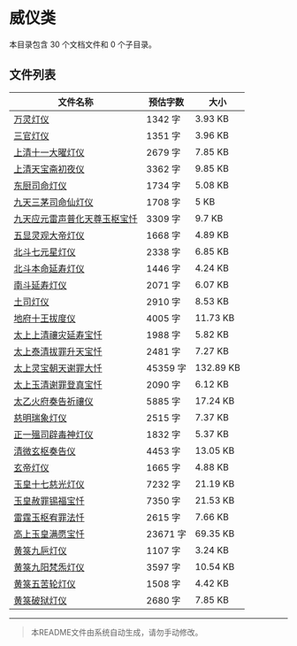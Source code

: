 # 威仪类

本目录包含 30 个文档文件和 0 个子目录。

## 文件列表

| 文件名称 | 预估字数 | 大小 |
|---------|---------|------|
| [万灵灯仪](道藏/正统道藏洞真部/威仪类/万灵灯仪.md) | 1342 字 | 3.93 KB |
| [三官灯仪](道藏/正统道藏洞真部/威仪类/三官灯仪.md) | 1351 字 | 3.96 KB |
| [上清十一大曜灯仪](道藏/正统道藏洞真部/威仪类/上清十一大曜灯仪.md) | 2679 字 | 7.85 KB |
| [上清天宝斋初夜仪](道藏/正统道藏洞真部/威仪类/上清天宝斋初夜仪.md) | 3362 字 | 9.85 KB |
| [东厨司命灯仪](道藏/正统道藏洞真部/威仪类/东厨司命灯仪.md) | 1734 字 | 5.08 KB |
| [九天三茅司命仙灯仪](道藏/正统道藏洞真部/威仪类/九天三茅司命仙灯仪.md) | 1708 字 | 5 KB |
| [九天应元雷声普化天尊玉枢宝忏](道藏/正统道藏洞真部/威仪类/九天应元雷声普化天尊玉枢宝忏.md) | 3309 字 | 9.7 KB |
| [五显灵观大帝灯仪](道藏/正统道藏洞真部/威仪类/五显灵观大帝灯仪.md) | 1668 字 | 4.89 KB |
| [北斗七元星灯仪](道藏/正统道藏洞真部/威仪类/北斗七元星灯仪.md) | 2338 字 | 6.85 KB |
| [北斗本命延寿灯仪](道藏/正统道藏洞真部/威仪类/北斗本命延寿灯仪.md) | 1446 字 | 4.24 KB |
| [南斗延寿灯仪](道藏/正统道藏洞真部/威仪类/南斗延寿灯仪.md) | 2071 字 | 6.07 KB |
| [土司灯仪](道藏/正统道藏洞真部/威仪类/土司灯仪.md) | 2910 字 | 8.53 KB |
| [地府十王拔度仪](道藏/正统道藏洞真部/威仪类/地府十王拔度仪.md) | 4005 字 | 11.73 KB |
| [太上上清禳灾延寿宝忏](道藏/正统道藏洞真部/威仪类/太上上清禳灾延寿宝忏.md) | 1988 字 | 5.82 KB |
| [太上泰清拔罪升天宝忏](道藏/正统道藏洞真部/威仪类/太上泰清拔罪升天宝忏.md) | 2481 字 | 7.27 KB |
| [太上灵宝朝天谢罪大忏](道藏/正统道藏洞真部/威仪类/太上灵宝朝天谢罪大忏.md) | 45359 字 | 132.89 KB |
| [太上玉清谢罪登真宝忏](道藏/正统道藏洞真部/威仪类/太上玉清谢罪登真宝忏.md) | 2090 字 | 6.12 KB |
| [太乙火府奏告祈禳仪](道藏/正统道藏洞真部/威仪类/太乙火府奏告祈禳仪.md) | 5885 字 | 17.24 KB |
| [慈明瑞象灯仪](道藏/正统道藏洞真部/威仪类/慈明瑞象灯仪.md) | 2515 字 | 7.37 KB |
| [正一殟司辟毒神灯仪](道藏/正统道藏洞真部/威仪类/正一殟司辟毒神灯仪.md) | 1832 字 | 5.37 KB |
| [清微玄枢奏告仪](道藏/正统道藏洞真部/威仪类/清微玄枢奏告仪.md) | 4453 字 | 13.05 KB |
| [玄帝灯仪](道藏/正统道藏洞真部/威仪类/玄帝灯仪.md) | 1665 字 | 4.88 KB |
| [玉皇十七慈光灯仪](道藏/正统道藏洞真部/威仪类/玉皇十七慈光灯仪.md) | 7232 字 | 21.19 KB |
| [玉皇赦罪锡福宝忏](道藏/正统道藏洞真部/威仪类/玉皇赦罪锡福宝忏.md) | 7350 字 | 21.53 KB |
| [雷霆玉枢宥罪法忏](道藏/正统道藏洞真部/威仪类/雷霆玉枢宥罪法忏.md) | 2615 字 | 7.66 KB |
| [高上玉皇满愿宝忏](道藏/正统道藏洞真部/威仪类/高上玉皇满愿宝忏.md) | 23671 字 | 69.35 KB |
| [黄箓九巵灯仪](道藏/正统道藏洞真部/威仪类/黄箓九巵灯仪.md) | 1107 字 | 3.24 KB |
| [黄箓九阳梵炁灯仪](道藏/正统道藏洞真部/威仪类/黄箓九阳梵炁灯仪.md) | 3597 字 | 10.54 KB |
| [黄箓五苦轮灯仪](道藏/正统道藏洞真部/威仪类/黄箓五苦轮灯仪.md) | 1508 字 | 4.42 KB |
| [黄箓破狱灯仪](道藏/正统道藏洞真部/威仪类/黄箓破狱灯仪.md) | 2680 字 | 7.85 KB |

---

> 本README文件由系统自动生成，请勿手动修改。
